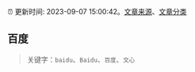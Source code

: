 :alarm_clock: 更新时间: 2023-09-07 15:00:42。[文章来源](/README.md)、[文章分类](/TAGS.md)

## 百度


> 关键字：`baidu`、`Baidu`、`百度`、`文心`



